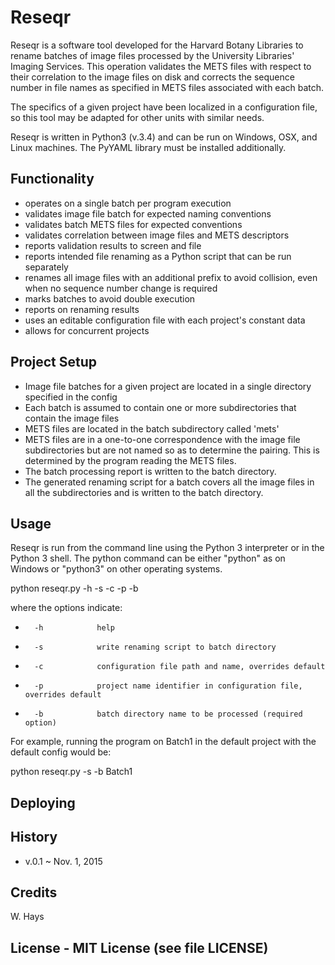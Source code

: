 # Reseqr

Reseqr is a software tool developed for the Harvard Botany Libraries to rename batches of image files processed by the University Libraries' Imaging Services.  This operation validates the METS files with respect to their correlation to the image files on disk and corrects the sequence number in file names as specified in METS files associated with each batch.

The specifics of a given project have been localized in a configuration file, so this tool may be adapted for other units with similar needs.  

Reseqr is written in Python3 (v.3.4) and can be run on Windows, OSX, and Linux machines.  The PyYAML library must be installed additionally.

## Functionality

   - operates on a single batch per program execution
   - validates image file batch for expected naming conventions
   - validates batch METS files for expected conventions
   - validates correlation between image files and METS descriptors
   - reports validation results to screen and file
   - reports intended file renaming as a Python script that can be run separately
   - renames all image files with an additional prefix to avoid collision, even when no sequence number change is required
   - marks batches to avoid double execution
   - reports on renaming results
   - uses an editable configuration file with each project's constant data
   - allows for concurrent projects


## Project Setup
   - Image file batches for a given project are located in a single directory specified in the config 
   - Each batch is assumed to contain one or more subdirectories that contain the image files
   - METS files are located in the batch subdirectory called 'mets'
   - METS files are in a one-to-one correspondence with the image file subdirectories but are not named so as to determine the pairing.  This is determined by the program reading the METS files.
   - The batch processing report is written to the batch directory.
   - The generated renaming script for a batch covers all the image files in all the subdirectories and is written to the batch directory.

## Usage

Reseqr is run from the command line using the Python 3 interpreter or in the Python 3 shell.
The python command can be either "python" as on Windows or "python3" on other operating systems.

python reseqr.py -h -s -c <config> -p <project name> -b <batch name>

where the options indicate:
   -       -h            help
   -       -s            write renaming script to batch directory
   -       -c            configuration file path and name, overrides default
   -       -p            project name identifier in configuration file, overrides default
   -       -b            batch directory name to be processed (required option)
         
For example, running the program on Batch1 in the default project with the default config would be:

python reseqr.py -s -b Batch1

## Deploying

## History

   - v.0.1 ~ Nov. 1, 2015
 

## Credits

W. Hays

## License - MIT License (see file LICENSE)

